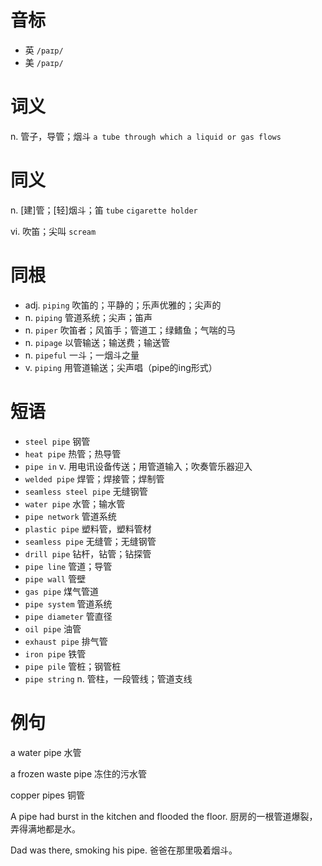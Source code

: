 # 音标

- 英 `/paɪp/`
- 美 `/paɪp/`

# 词义

n. 管子，导管；烟斗
`a tube through which a liquid or gas flows`

# 同义

n. [建]管；[轻]烟斗；笛
`tube` `cigarette holder`

vi. 吹笛；尖叫
`scream`

# 同根

- adj. `piping` 吹笛的；平静的；乐声优雅的；尖声的
- n. `piping` 管道系统；尖声；笛声
- n. `piper` 吹笛者；风笛手；管道工；绿鳍鱼；气喘的马
- n. `pipage` 以管输送；输送费；输送管
- n. `pipeful` 一斗；一烟斗之量
- v. `piping` 用管道输送；尖声唱（pipe的ing形式）

# 短语

- `steel pipe` 钢管
- `heat pipe` 热管；热导管
- `pipe in` v. 用电讯设备传送；用管道输入；吹奏管乐器迎入
- `welded pipe` 焊管；焊接管；焊制管
- `seamless steel pipe` 无缝钢管
- `water pipe` 水管；输水管
- `pipe network` 管道系统
- `plastic pipe` 塑料管，塑料管材
- `seamless pipe` 无缝管；无缝钢管
- `drill pipe` 钻杆，钻管；钻探管
- `pipe line` 管道；导管
- `pipe wall` 管壁
- `gas pipe` 煤气管道
- `pipe system` 管道系统
- `pipe diameter` 管直径
- `oil pipe` 油管
- `exhaust pipe` 排气管
- `iron pipe` 铁管
- `pipe pile` 管桩；钢管桩
- `pipe string` n. 管柱，一段管线；管道支线

# 例句

a water pipe
水管

a frozen waste pipe
冻住的污水管

copper pipes
铜管

A pipe had burst in the kitchen and flooded the floor.
厨房的一根管道爆裂，弄得满地都是水。

Dad was there, smoking his pipe.
爸爸在那里吸着烟斗。


